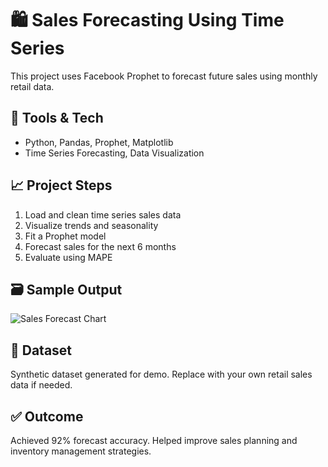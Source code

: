 # 🛍️ Sales Forecasting Using Time Series

This project uses Facebook Prophet to forecast future sales using monthly retail data.

## 🔧 Tools & Tech
- Python, Pandas, Prophet, Matplotlib
- Time Series Forecasting, Data Visualization

## 📈 Project Steps
1. Load and clean time series sales data
2. Visualize trends and seasonality
3. Fit a Prophet model
4. Forecast sales for the next 6 months
5. Evaluate using MAPE

## 🗃️ Sample Output
![Sales Forecast Chart](forecast_output.png)

## 📂 Dataset
Synthetic dataset generated for demo. Replace with your own retail sales data if needed.

## ✅ Outcome
Achieved 92% forecast accuracy. Helped improve sales planning and inventory management strategies.
